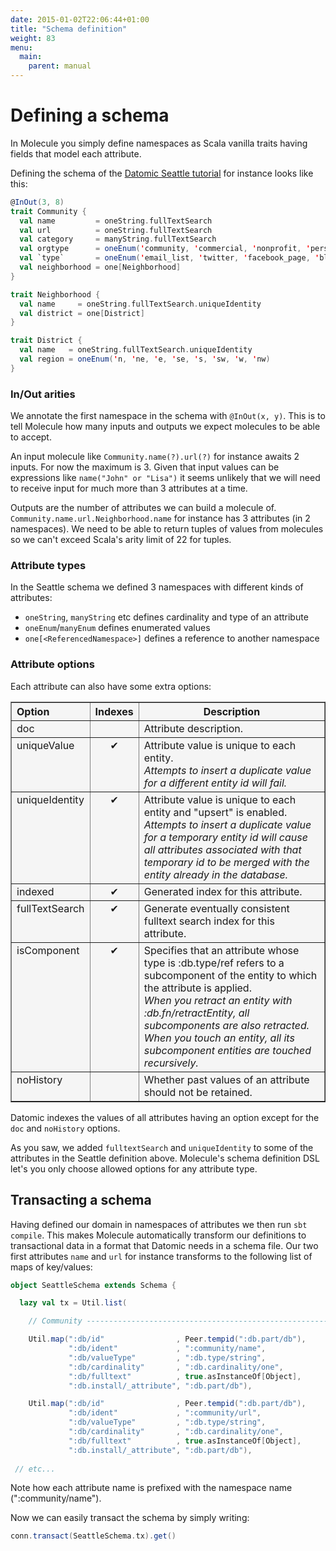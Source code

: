 ```yaml
---
date: 2015-01-02T22:06:44+01:00
title: "Schema definition"
weight: 83
menu:
  main:
    parent: manual
---
```



# Defining a schema

In Molecule you simply define namespaces as Scala vanilla traits having 
fields that model each attribute.

Defining the schema of the 
[Datomic Seattle tutorial](http://docs.datomic.com/tutorial.html) 
for instance looks like this:

```scala
@InOut(3, 8)
trait Community {
  val name         = oneString.fullTextSearch
  val url          = oneString.fullTextSearch
  val category     = manyString.fullTextSearch
  val orgtype      = oneEnum('community, 'commercial, 'nonprofit, 'personal)
  val `type`       = oneEnum('email_list, 'twitter, 'facebook_page, 'blog, 'website, 'wiki, 'myspace, 'ning)
  val neighborhood = one[Neighborhood]
}

trait Neighborhood {
  val name     = oneString.fullTextSearch.uniqueIdentity
  val district = one[District]
}

trait District {
  val name   = oneString.fullTextSearch.uniqueIdentity
  val region = oneEnum('n, 'ne, 'e, 'se, 's, 'sw, 'w, 'nw)
}
```

### In/Out arities

We annotate the first namespace in the schema with `@InOut(x, y)`. This is to tell Molecule
how many inputs and outputs we expect molecules to be able to accept. 

An input molecule like `Community.name(?).url(?)` for instance awaits 2 inputs. For now the 
maximum is 3. Given that input values can be expressions like `name("John" or "Lisa")` it seems 
unlikely that we will need to receive input for much more than 3 attributes at a time.

Outputs are the number of attributes we can build a molecule of. `Community.name.url.Neighborhood.name` 
for instance has 3 attributes (in 2 namespaces). We need to be able to return tuples of values from 
molecules so we can't exceed Scala's arity limit of 22 for tuples.


### Attribute types

In the Seattle schema we defined 3 namespaces with different kinds of attributes:

- `oneString`, `manyString` etc defines cardinality and type of an attribute
- `oneEnum`/`manyEnum` defines enumerated values
- `one[<ReferencedNamespace>]` defines a reference to another namespace

###  Attribute options

Each attribute can also have some extra options:

<p>
<table border="1" cellpadding="5" cellspacing="0" style="background-color:#f5f5f5;">
  <tr>
    <th align="left" valign="top" scope="col">Option</th>
    <th valign="top" scope="col"><strong>Indexes</strong></th>
    <th scope="col">Description</th>
  </tr>
  <tr valign="top">
    <td valign="top">doc</td>
    <td align="center" valign="top">&nbsp;</td>
    <td>Attribute description.</td>
  </tr>
  <tr valign="top">
    <td valign="top">uniqueValue</td>
    <td align="center" valign="top">✔︎</td>
    <td>Attribute value is unique to each entity.<br>
      <em>Attempts to insert a duplicate value for a different entity id will fail.</em></td>
  </tr>
  <tr valign="top">
    <td valign="top">uniqueIdentity</td>
    <td align="center" valign="top">✔︎</td>
    <td>Attribute value is unique to each entity and &quot;upsert&quot; is enabled.<br>
      <em>Attempts to insert a duplicate value for a temporary entity id will cause all attributes associated with that temporary id to be merged with the entity already in the database.</em></td>
  </tr>
  <tr>
    <td valign="top">indexed</td>
    <td align="center" valign="top">✔︎</td>
    <td>Generated index for this attribute.</td>
  </tr>
  <tr>
    <td valign="top">fullTextSearch</td>
    <td align="center" valign="top">✔︎</td>
    <td>Generate eventually consistent fulltext search index for this attribute.</td>
  </tr>
  <tr>
    <td valign="top">isComponent</td>
    <td align="center" valign="top">✔︎</td>
    <td>Specifies that an attribute whose type is :db.type/ref refers to a subcomponent of the entity to which the attribute is applied.<br>
    <em>When you retract an entity with :db.fn/retractEntity, all subcomponents are also retracted. When you touch an entity, all its subcomponent entities are touched recursively.</em></td>
  </tr>
  <tr>
    <td valign="top">noHistory</td>
    <td align="center" valign="top">&nbsp;</td>
    <td>Whether past values of an attribute should not be retained.</td>
  </tr>
</table>
</p>

Datomic indexes the values of all attributes having an option except for the `doc` and `noHistory` options.

As you saw, we added `fulltextSearch` and `uniqueIdentity` to some of the attributes in the Seattle definition above. Molecule's schema definition DSL let's you only choose allowed options for any attribute type.


## Transacting a schema

Having defined our domain in namespaces of attributes we then run `sbt compile`. 
This makes Molecule automatically transform our definitions to transactional 
data in a format that Datomic needs in a schema file. Our two first attributes
`name` and `url` for instance transforms to the following list of maps of key/values:

```scala
object SeattleSchema extends Schema {

  lazy val tx = Util.list(

    // Community ----------------------------------------------------------

    Util.map(":db/id"                , Peer.tempid(":db.part/db"),
             ":db/ident"             , ":community/name",
             ":db/valueType"         , ":db.type/string",
             ":db/cardinality"       , ":db.cardinality/one",
             ":db/fulltext"          , true.asInstanceOf[Object],
             ":db.install/_attribute", ":db.part/db"),

    Util.map(":db/id"                , Peer.tempid(":db.part/db"),
             ":db/ident"             , ":community/url",
             ":db/valueType"         , ":db.type/string",
             ":db/cardinality"       , ":db.cardinality/one",
             ":db/fulltext"          , true.asInstanceOf[Object],
             ":db.install/_attribute", ":db.part/db"),
           
 // etc...
```
Note how each attribute name is prefixed with the namespace name (":community/name"). 

Now we can easily transact the schema by simply writing:

```scala
conn.transact(SeattleSchema.tx).get()
```


[datomic]: http://www.datomic.com
[seattle]: http://docs.datomic.com/tutorial.html
[schema]: http://docs.datomic.com/schema.htm

[populate]: https://github.com/marcgrue/molecule/wiki/Populate-the-database
[tutorial]: https://github.com/marcgrue/molecule/wiki/Molecule-Seattle-tutorial